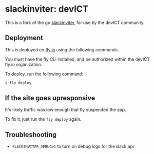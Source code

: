 # slackinviter: devICT

This is a fork of the go [slackinviter](https://github.com/flexd/slackinviter), for use by the devICT community.

## Deployment

This is deployed on [fly.io](https://fly.io) using the following commands.

You must have the fly CLI installed, and be authorized within the devICT fly.io organization.

To deploy, run the following command:

```bash
$ fly deploy
```

## If the site goes upresponsive

It's likely traffic was low enough that fly suspended the app.

To fix it, just run the `fly deploy` again.

## Troubleshooting

* `SLACKINVITER_DEBUG=1` to turn on debug logs for the slack api
